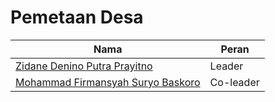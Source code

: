 # Pemetaan Desa

| Nama                                                               | Peran              |
| ------------------------------------------------------------------ | ------------------ |
| [Zidane Denino Putra Prayitno](https://github.com/Denino04)        | Leader             |
| [Mohammad Firmansyah Suryo Baskoro](https://github.com/Firmeteran) | Co-leader          |